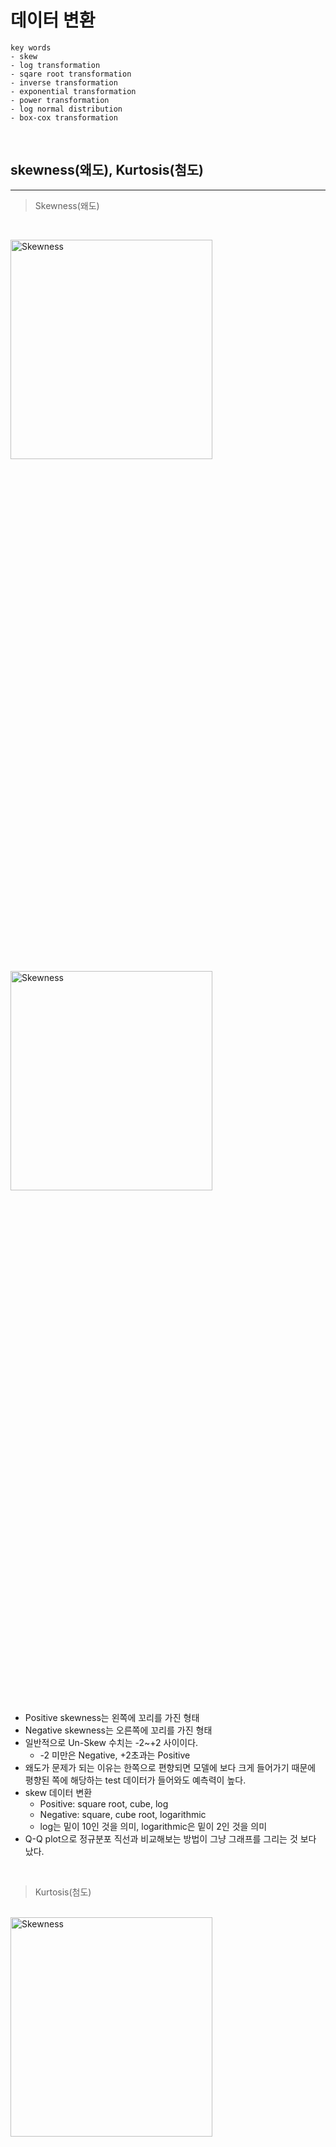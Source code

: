 # 데이터 변환
```
key words
- skew
- log transformation
- sqare root transformation
- inverse transformation
- exponential transformation
- power transformation
- log normal distribution
- box-cox transformation
```
<br/>


## skewness(왜도), Kurtosis(첨도)
---
>Skewness(왜도)

<br/>

<img src="https://blog.kakaocdn.net/dn/dTe0Dv/btrpcPzYHSz/n8HHApB3s0Mn29fc8Wfr51/img.png" width="80%" height="30%" alt="Skewness"></img>
<img src="https://blog.kakaocdn.net/dn/IOIiA/btroZEmM69m/7znfv3Uy3bLJU5AReyeKn1/img.png" width="80%" height="30%" alt="Skewness"></img>


- Positive skewness는 왼쪽에 꼬리를 가진 형태
- Negative skewness는 오른쪽에 꼬리를 가진 형태
- 일반적으로 Un-Skew 수치는 -2~+2 사이이다. 
    - -2 미만은 Negative, +2초과는 Positive
- 왜도가 문제가 되는 이유는 한쪽으로 편향되면 모델에 보다 크게 들어가기 때문에 평향된 쪽에 해당하는 test 데이터가 들어와도 예측력이 높다. 
- skew 데이터 변환
    - Positive: square root, cube, log
    - Negative: square, cube root, logarithmic
    - log는 밑이 10인 것을 의미, logarithmic은 밑이 2인 것을 의미
- Q-Q plot으로 정규분포 직선과 비교해보는 방법이 그냥 그래프를 그리는 것 보다 났다. 

<br/>

>Kurtosis(첨도)

<br/>
<img src="https://img1.daumcdn.net/thumb/R1280x0/?scode=mtistory2&fname=https%3A%2F%2Fblog.kakaocdn.net%2Fdn%2FcneTmt%2FbtrpwPUVgyp%2FBOaFnWNIbAbtdWkYtaG9Ok%2Fimg.png" width="80%" height="30%" alt="Skewness"></img>

<br/>
<img src="https://img1.daumcdn.net/thumb/R1280x0/?scode=mtistory2&fname=https%3A%2F%2Fblog.kakaocdn.net%2Fdn%2Fb6AUsV%2FbtrpvSqRkLf%2FSa5oQOGKBwzDjI3IexBwhk%2Fimg.png" width="80%" height="30%" alt="Skewness"></img>

- Kurtosis는 분포의 tail에 대한 모든 것이라고 할 수 있다. 
- 한쪽 꼬리 부분의 극 값과 다른 쪽 꼬리의 극 값 간의 차이를 보여준다. 
    - Kurtosis>3 이면 첨도가 높다고 보고 아웃라이어가 많다. 
    - 반대는 극값이 정규분포 값보다 작기 때문에 결과에 대한 확인이 필요하다. 
- 독립변수와 종속변수에 대한 정규성 가정은 CLT로 인해서 문제가 없지만, 잔차에 대한 분포가 정규성을 만족해야 하므로 변환한다. 

- 출처:https://rucrazia.tistory.com/65


<br/>

## 로그/지수/제곱/루트/역수 함수변환
---
> 함수 변환의 목적

- 왜도를 처리하기 위해서 -> 정규분포에 가깝게 변환하기 위함

<br/>

> 함수변환

- 데이터를 작게만드는 변환
    - 로그(log transformation)
    - 루트(square root transformation)
    - 역수(inverse transformation)
- 데이터를 크게 만드는 변환
    - 제곱(square transformation)
    - 지수(exponential transformation)
    - 거듭제곱(power transformation)
- 로그 노말 분포(Log Normal Distribution)
    - 데이터 분포 x를 로그 변환 했을 떄 정규분포가 되는 분포를 가르킨다. 
    - 주가의 수익률 변동성 등을 계산할 때 로그노멀 분포를 사용한다. 

## Box-Cox 변환
---

> Box-Cox 변환이란

<br/>
<img src="https://img1.daumcdn.net/thumb/R1280x0/?scode=mtistory2&fname=https%3A%2F%2Fblog.kakaocdn.net%2Fdn%2FcmsFha%2Fbtrx2e6xOZ5%2F9D5XXMNddKGou4i5zZE2M1%2Fimg.png" width="50%" height="30%" alt="Skewness"></img>

- 위에서 확인한 함수변환들과 같이 함수 변환들 중에 하나다. 
- 람다 값에 따라서 대략적으로 위와같은 변환이 된다. 
- 아래에 자세하게 정리되어있다. 

<br/>
<img src="https://img1.daumcdn.net/thumb/R1280x0/?scode=mtistory2&fname=https%3A%2F%2Fblog.kakaocdn.net%2Fdn%2FHyOcA%2Fbtrx6nV6Uxy%2F9vjd6NIkNGiAC96NaovJL1%2Fimg.png"></img>

<br/>

```
#실습
from scipy.special import boxcox1p
import numpy as np

x = np.random.exponential(size = 1000)
lambda_select = 0.7
y= boxcox1p(x-1, lambda_select)
sns.distplot(y, hist=True, kde=True)
```